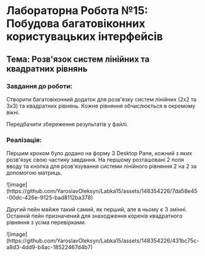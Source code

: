 <h1 data-task="title">Лабораторна Робота №15: Побудова багатовіконних користувацьких інтерфейсів</h1>
    <h2 data-task="topic">Тема: Розв'язок систем лінійних та квадратних рівнянь</h2>
    <h3 data-task="description">Завдання до роботи:</h3>
    <p data-task="description">Створити багатовіконний додаток для розв'язку систем лінійних (2х2 та 3х3) та квадратних рівнянь. Кожне рівняння обчислюється в окремому вікні.</p>
    <p data-task="description">Передбачити збереження результатів у файлі.</p>
    <h3 data-task="implementation">Реалізація:</h3>
    <p data-task="implementation">Першим кроком було додано на форму 3 Desktop Pane, кожний з яких розв'язує свою частину завдання. На першому розташовані 2 поля вводу та кнопка для розв'язування системи лінійного рівняння 2 на 2 за допомогою матриць.</p>
    ![image](https://github.com/YaroslavOleksyn/Labka15/assets/148354226/7da58e45-00dc-426e-9125-bad8112ba378)
    <p data-task="implementation">Другий пейн майже такий самий, як перший, але в ньому є 3 змінні. Останній пейн призначений для знаходження коренів квадратного рівняння з усіма перевірками.</p>
    ![image](https://github.com/YaroslavOleksyn/Labka15/assets/148354226/431bc75c-a8d3-4dd9-b4ac-18522467d4b7)
